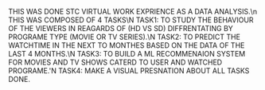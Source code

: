THIS WAS DONE STC VIRTUAL WORK EXPRIENCE AS A DATA ANALYSIS.\n
THIS WAS COMPOSED OF 4 TASKS\N
TASK1: TO STUDY THE BEHAVIOUR OF THE VIEWERS IN REAGARDS OF (HD VS SD) DIFFRENTATING BY PROGRAME TYPE (MOVIE OR TV SERIES).\N
TASK2: TO PREDICT THE WATCHTIME IN THE NEXT TO MONTHES BASED ON THE DATA OF THE LAST 4 MONTHS.\N
TASK3: TO BUILD A ML RECOMMENAION SYSTEM FOR MOVIES AND TV SHOWS CATERD TO USER AND WATCHED PROGRAME.'N
TASK4: MAKE A VISUAL PRESNATION ABOUT ALL TASKS DONE.
